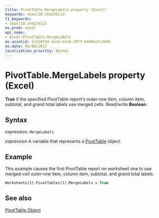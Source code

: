 ```yaml
---
title: PivotTable.MergeLabels property (Excel)
keywords: vbaxl10.chm235113
f1_keywords:
- vbaxl10.chm235113
ms.prod: excel
api_name:
- Excel.PivotTable.MergeLabels
ms.assetid: 2c658f34-1ec5-e1c8-59f7-b4401efc2646
ms.date: 06/08/2017
localization_priority: Normal
---
```



# PivotTable.MergeLabels property (Excel)

 **True** if the specified PivotTable report's outer-row item, column item, subtotal, and grand total labels use merged cells. Read/write **Boolean**.


## Syntax

_expression_. `MergeLabels`

_expression_ A variable that represents a [PivotTable](Excel.PivotTable.md) object.


## Example

This example causes the first PivotTable report on worksheet one to use merged-cell outer-row item, column item, subtotal, and grand total labels.


```vb
Worksheets(1).PivotTables(1).MergeLabels = True
```


## See also


[PivotTable Object](Excel.PivotTable.md)

